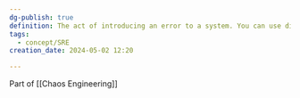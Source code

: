```yaml
---
dg-publish: true
definition: The act of introducing an error to a system. You can use different faults, such as network latency or loss of access to storage, to target system components. You can create scenarios that an application or service must be able to handle or recover from.
tags:
  - concept/SRE
creation_date: 2024-05-02 12:20

---
```

Part of [[Chaos Engineering]]
